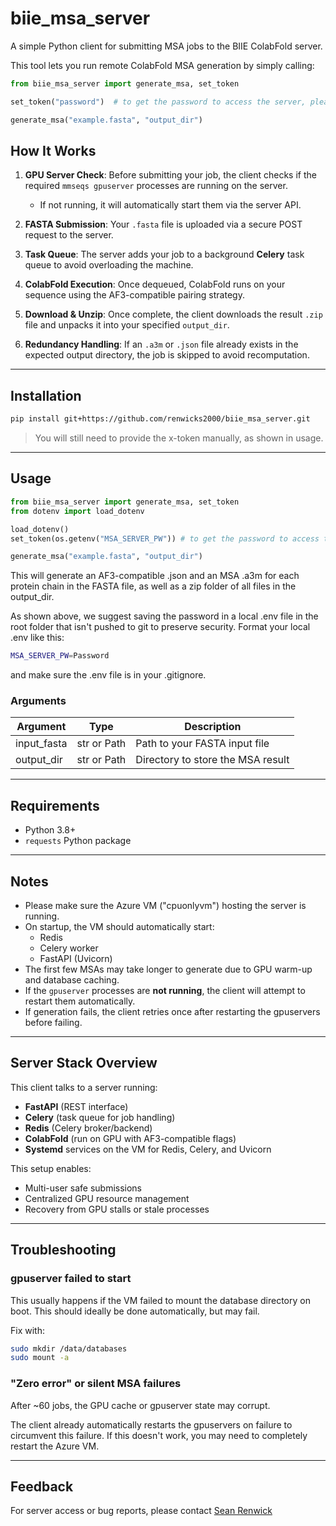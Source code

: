 # biie_msa_server

A simple Python client for submitting MSA jobs to the BIIE ColabFold server.

This tool lets you run remote ColabFold MSA generation by simply calling:

```python
from biie_msa_server import generate_msa, set_token

set_token("password")  # to get the password to access the server, please contact sean.renwick@immune.engineering

generate_msa("example.fasta", "output_dir")
```

## How It Works

1. **GPU Server Check**: Before submitting your job, the client checks if the required `mmseqs gpuserver` processes are running on the server.
   - If not running, it will automatically start them via the server API.

2. **FASTA Submission**: Your `.fasta` file is uploaded via a secure POST request to the server.

3. **Task Queue**: The server adds your job to a background **Celery** task queue to avoid overloading the machine.

4. **ColabFold Execution**: Once dequeued, ColabFold runs on your sequence using the AF3-compatible pairing strategy.

5. **Download & Unzip**: Once complete, the client downloads the result `.zip` file and unpacks it into your specified `output_dir`.

6. **Redundancy Handling**: If an `.a3m` or `.json` file already exists in the expected output directory, the job is skipped to avoid recomputation.


---

## Installation

```bash
pip install git+https://github.com/renwicks2000/biie_msa_server.git
```

> You will still need to provide the x-token manually, as shown in usage.

---

## Usage

```python
from biie_msa_server import generate_msa, set_token
from dotenv import load_dotenv

load_dotenv()
set_token(os.getenv("MSA_SERVER_PW")) # to get the password to access the server, please contact sean.renwick@immune.engineering

generate_msa("example.fasta", "output_dir")
```

This will generate an AF3-compatible .json and an MSA .a3m for each protein chain in the FASTA file, as well as a zip folder of all files in the output_dir.

As shown above, we suggest saving the password in a local .env file in the root folder that isn't pushed to git to preserve security. Format your local .env like this:

```bash
MSA_SERVER_PW=Password
```
and make sure the .env file is in your .gitignore.

### Arguments

| Argument      | Type        | Description                           |
|---------------|-------------|---------------------------------------|
| input_fasta   | str or Path | Path to your FASTA input file         |
| output_dir    | str or Path | Directory to store the MSA result     |

---

## Requirements

- Python 3.8+
- `requests` Python package

---

## Notes

- Please make sure the Azure VM ("cpuonlyvm") hosting the server is running.
- On startup, the VM should automatically start:
  - Redis
  - Celery worker
  - FastAPI (Uvicorn)
- The first few MSAs may take longer to generate due to GPU warm-up and database caching.
- If the `gpuserver` processes are **not running**, the client will attempt to restart them automatically.
- If generation fails, the client retries once after restarting the gpuservers before failing.

---

## Server Stack Overview

This client talks to a server running:

- **FastAPI** (REST interface)
- **Celery** (task queue for job handling)
- **Redis** (Celery broker/backend)
- **ColabFold** (run on GPU with AF3-compatible flags)
- **Systemd** services on the VM for Redis, Celery, and Uvicorn

This setup enables:

- Multi-user safe submissions
- Centralized GPU resource management
- Recovery from GPU stalls or stale processes

---

## Troubleshooting

### gpuserver failed to start

This usually happens if the VM failed to mount the database directory on boot. This should ideally be done automatically, but may fail.

Fix with:

```bash
sudo mkdir /data/databases
sudo mount -a
```

### "Zero error" or silent MSA failures

After ~60 jobs, the GPU cache or gpuserver state may corrupt.

The client already automatically restarts the gpuservers on failure to circumvent this failure. If this doesn't work, you may need to completely restart the Azure VM.

---

## Feedback
For server access or bug reports, please contact [Sean Renwick](mailto:sean.renwick@immune.engineeering)